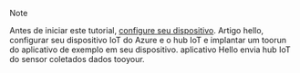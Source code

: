 > [!NOTE]
> Antes de iniciar este tutorial, [configure seu dispositivo](../articles/iot-hub/iot-hub-raspberry-pi-kit-node-get-started.md). Artigo hello, configurar seu dispositivo IoT do Azure e o hub IoT e implantar um toorun do aplicativo de exemplo em seu dispositivo. aplicativo Hello envia hub IoT do sensor coletados dados tooyour.
